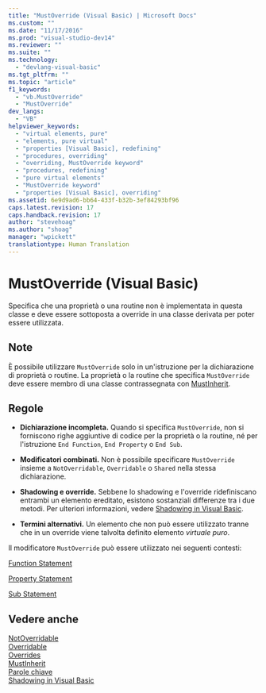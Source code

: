 ```yaml
---
title: "MustOverride (Visual Basic) | Microsoft Docs"
ms.custom: ""
ms.date: "11/17/2016"
ms.prod: "visual-studio-dev14"
ms.reviewer: ""
ms.suite: ""
ms.technology: 
  - "devlang-visual-basic"
ms.tgt_pltfrm: ""
ms.topic: "article"
f1_keywords: 
  - "vb.MustOverride"
  - "MustOverride"
dev_langs: 
  - "VB"
helpviewer_keywords: 
  - "virtual elements, pure"
  - "elements, pure virtual"
  - "properties [Visual Basic], redefining"
  - "procedures, overriding"
  - "overriding, MustOverride keyword"
  - "procedures, redefining"
  - "pure virtual elements"
  - "MustOverride keyword"
  - "properties [Visual Basic], overriding"
ms.assetid: 6e9d9ad6-bb64-433f-b32b-3ef84293bf96
caps.latest.revision: 17
caps.handback.revision: 17
author: "stevehoag"
ms.author: "shoag"
manager: "wpickett"
translationtype: Human Translation
---
```

# MustOverride (Visual Basic)
Specifica che una proprietà o una routine non è implementata in questa classe e deve essere sottoposta a override in una classe derivata per poter essere utilizzata.  
  
## Note  
 È possibile utilizzare `MustOverride` solo in un'istruzione per la dichiarazione di proprietà o routine.  La proprietà o la routine che specifica `MustOverride` deve essere membro di una classe contrassegnata con [MustInherit](../../../visual-basic/language-reference/modifiers/mustinherit.md).  
  
## Regole  
  
-   **Dichiarazione incompleta.** Quando si specifica `MustOverride`, non si forniscono righe aggiuntive di codice per la proprietà o la routine, né per l'istruzione `End Function`, `End Property` o `End Sub`.  
  
-   **Modificatori combinati.** Non è possibile specificare `MustOverride` insieme a `NotOverridable`, `Overridable` o `Shared` nella stessa dichiarazione.  
  
-   **Shadowing e override.** Sebbene lo shadowing e l'override ridefiniscano entrambi un elemento ereditato, esistono sostanziali differenze tra i due metodi.  Per ulteriori informazioni, vedere [Shadowing in Visual Basic](../../../visual-basic/programming-guide/language-features/declared-elements/shadowing.md).  
  
-   **Termini alternativi.** Un elemento che non può essere utilizzato tranne che in un override viene talvolta definito elemento *virtuale puro*.  
  
 Il modificatore `MustOverride` può essere utilizzato nei seguenti contesti:  
  
 [Function Statement](../../../visual-basic/language-reference/statements/function-statement.md)  
  
 [Property Statement](../../../visual-basic/language-reference/statements/property-statement.md)  
  
 [Sub Statement](../../../visual-basic/language-reference/statements/sub-statement.md)  
  
## Vedere anche  
 [NotOverridable](../../../visual-basic/language-reference/modifiers/notoverridable.md)   
 [Overridable](../../../visual-basic/language-reference/modifiers/overridable.md)   
 [Overrides](../../../visual-basic/language-reference/modifiers/overrides.md)   
 [MustInherit](../../../visual-basic/language-reference/modifiers/mustinherit.md)   
 [Parole chiave](../../../visual-basic/language-reference/keywords/index.md)   
 [Shadowing in Visual Basic](../../../visual-basic/programming-guide/language-features/declared-elements/shadowing.md)